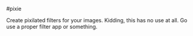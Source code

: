 #pixie 

Create pixilated filters for your images.
Kidding, this has no use at all. Go use a proper filter app or something.